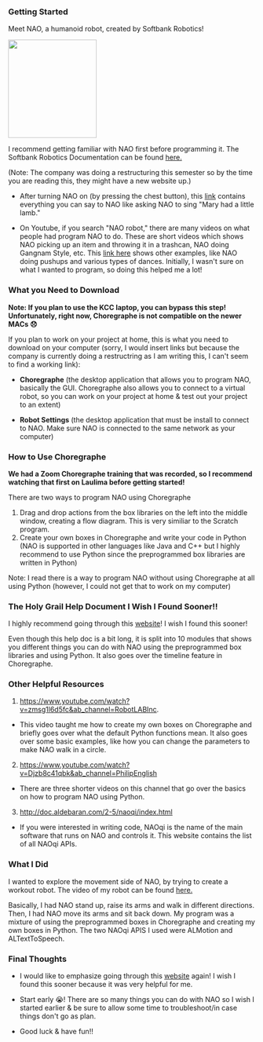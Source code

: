### Getting Started 
Meet NAO, a humanoid robot, created by Softbank Robotics! 

<img src="https://provenrobotics.ai/wp-content/uploads/2022/06/nao.webp" height="200" width="180" >

I recommend getting familiar with NAO first before programming it. The Softbank Robotics Documentation can be found [here.](http://doc.aldebaran.com/2-8/getting_started/index.html)

(Note: The company was doing a restructuring this semester so by the time you are reading this, they might have a new website up.)

* After turning NAO on (by pressing the chest button), this [link](http://doc.aldebaran.com/2-8/family/nao_user_guide/basic_channel_conversation_nao.html#bchannel-text-nao) contains everything you can say to NAO like asking NAO to sing "Mary had a little lamb." 

* On Youtube, if you search "NAO robot," there are many videos on what people had program NAO to do. These are short videos which shows NAO picking up an item and throwing it in a trashcan, NAO doing Gangnam Style, etc. This [link here](https://funlab.nd.edu/the-nao-base/special-movements/) shows other examples, like NAO doing pushups and various types of dances. Initially, I wasn't sure on what I wanted to program, so doing this helped me a lot!

### What you Need to Download 
**Note: If you plan to use the KCC laptop, you can bypass this step! Unfortunately, right now, Choregraphe is not compatible on the newer MACs :disappointed:**

If you plan to work on your project at home, this is what you need to download on your computer (sorry, I would insert links but because the company is currently doing a restructring as I am writing this, I can't seem to find a working link):

* **Choregraphe** (the desktop application that allows you to program NAO, basically the GUI. Choregraphe also allows you to connect to a virtual robot, so you can work on your project at home & test out your project to an extent) 

* **Robot Settings** (the desktop application that must be install to connect to NAO. Make sure NAO is connected to the same network as your computer)

### How to Use Choregraphe
**We had a Zoom Choregraphe training that was recorded, so I recommend watching that first on Laulima before getting started!**

There are two ways to program NAO using Choregraphe

1) Drag and drop actions from the box libraries on the left into the middle window, creating a flow diagram. This is very similiar to the Scratch program. 
2) Create your own boxes in Choregraphe and write your code in Python (NAO is supported in other languages like Java and C++ but I highly recommend to use Python since the preprogrammed box libraries are written in Python) 

Note: I read there is a way to program NAO without using Choregraphe at all using Python (however, I could not get that to work on my computer)  

### The Holy Grail Help Document I Wish I Found Sooner!! 
I highly recommend going through this [website](https://www.kramirez.net/Robotica/Material/Nao/AnIntroductionToRoboticsWithNao_TextBook_2012_US.pdf)! I wish I found this sooner! 

Even though this help doc is a bit long, it is split into 10 modules that shows you different things you can do with NAO using the preprogrammed box libraries and using Python. It also goes over the timeline feature in Choregraphe.

### Other Helpful Resources 
1) https://www.youtube.com/watch?v=zmsg1l6d5fc&ab_channel=RobotLABInc.

* This video taught me how to create my own boxes on Choregraphe and briefly goes over what the default Python functions mean. It also goes over some basic examples, like how you can change the parameters to make NAO walk in a circle.

2) https://www.youtube.com/watch?v=Djzb8c41qbk&ab_channel=PhilipEnglish

* There are three shorter videos on this channel that go over the basics on how to program NAO using Python.

3) http://doc.aldebaran.com/2-5/naoqi/index.html

* If you were interested in writing code, NAOqi is the name of the main software that runs on NAO and controls it. This website contains the list of all NAOqi APIs.

### What I Did
I wanted to explore the movement side of NAO, by trying to create a workout robot. The video of my robot can be found [here.](https://drive.google.com/file/d/1o-UEUa4wZKuBbXlWJKfr-SBzI9l-h0dT/view?usp=sharing)

Basically, I had NAO stand up, raise its arms and walk in different directions. Then, I had NAO move its arms and sit back down. My program was a mixture of using the preprogrammed boxes in Choregraphe and creating my own boxes in Python. The two NAOqi APIS I used were ALMotion and ALTextToSpeech. 

### Final Thoughts
* I would like to emphasize going through this [website](https://www.kramirez.net/Robotica/Material/Nao/AnIntroductionToRoboticsWithNao_TextBook_2012_US.pdf) again! I wish I found this sooner because it was very helpful for me. 

* Start early 😭! There are so many things you can do with NAO so I wish I started earlier & be sure to allow some time to troubleshoot/in case things don't go as plan. 

* Good luck & have fun!!


